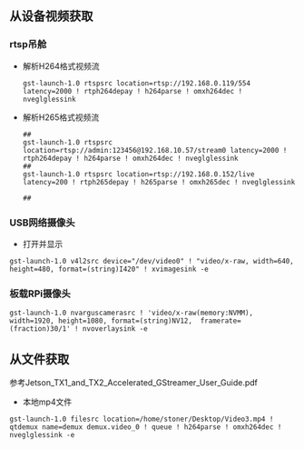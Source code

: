 ## 从设备视频获取

### rtsp吊舱

- 解析H264格式视频流

  ```shell
  gst-launch-1.0 rtspsrc location=rtsp://192.168.0.119/554 latency=2000 ! rtph264depay ! h264parse ! omxh264dec ! nveglglessink
  ```

- 解析H265格式视频流
  
  ```shell
  ##
  gst-launch-1.0 rtspsrc location=rtsp://admin:123456@192.168.10.57/stream0 latency=2000 ! rtph264depay ! h264parse ! omxh264dec ! nveglglessink
  ##
  gst-launch-1.0 rtspsrc location=rtsp://192.168.0.152/live latency=200 ! rtph265depay ! h265parse ! omxh265dec ! nveglglessink
  
  ##
  ```

### USB网络摄像头

- 打开并显示

```shell
gst-launch-1.0 v4l2src device="/dev/video0" ! "video/x-raw, width=640, height=480, format=(string)I420" ! xvimagesink -e
```
### 板载RPi摄像头

```shell
gst-launch-1.0 nvarguscamerasrc ! 'video/x-raw(memory:NVMM),  width=1920, height=1080, format=(string)NV12,  framerate=(fraction)30/1' ! nvoverlaysink -e
```

## 从文件获取

参考Jetson_TX1_and_TX2_Accelerated_GStreamer_User_Guide.pdf

- 本地mp4文件

```shell
gst-launch-1.0 filesrc location=/home/stoner/Desktop/Video3.mp4 !  qtdemux name=demux demux.video_0 ! queue ! h264parse ! omxh264dec !  nveglglessink -e
```



